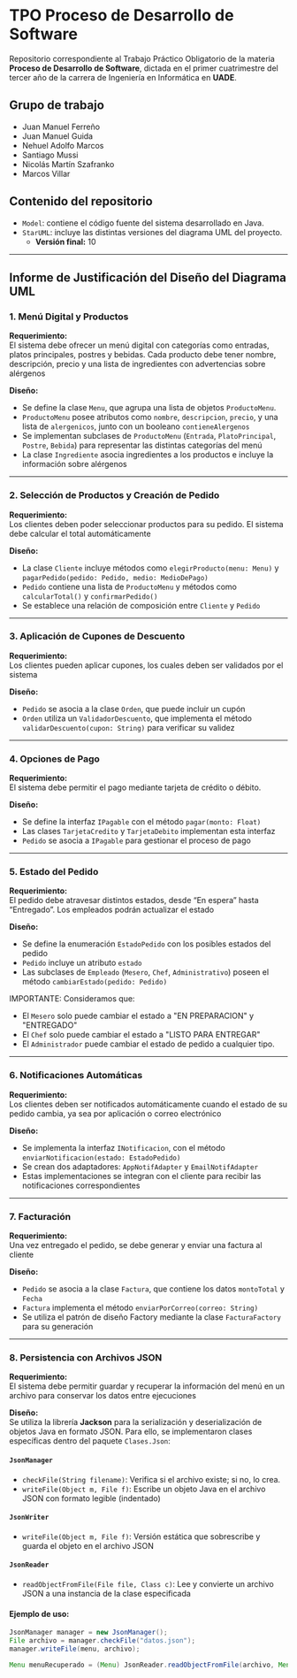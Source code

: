 # TPO Proceso de Desarrollo de Software

Repositorio correspondiente al Trabajo Práctico Obligatorio de la materia **Proceso de Desarrollo de Software**, dictada en el primer cuatrimestre del tercer año de la carrera de Ingeniería en Informática en **UADE**.

## Grupo de trabajo

- Juan Manuel Ferreño
- Juan Manuel Guida
- Nehuel Adolfo Marcos
- Santiago Mussi
- Nicolás Martín Szafranko
- Marcos Villar

## Contenido del repositorio

- `Model`: contiene el código fuente del sistema desarrollado en Java.
- `StarUML`: incluye las distintas versiones del diagrama UML del proyecto.
  - **Versión final:** 10

---

## Informe de Justificación del Diseño del Diagrama UML

### 1. Menú Digital y Productos

**Requerimiento:**  
El sistema debe ofrecer un menú digital con categorías como entradas, platos principales, postres y bebidas. Cada producto debe tener nombre, descripción, precio y una lista de ingredientes con advertencias sobre alérgenos

**Diseño:**

- Se define la clase `Menu`, que agrupa una lista de objetos `ProductoMenu`.
- `ProductoMenu` posee atributos como `nombre`, `descripcion`, `precio`, y una lista de `alergenicos`, junto con un booleano `contieneAlergenos`
- Se implementan subclases de `ProductoMenu` (`Entrada`, `PlatoPrincipal`, `Postre`, `Bebida`) para representar las distintas categorías del menú
- La clase `Ingrediente` asocia ingredientes a los productos e incluye la información sobre alérgenos

---

### 2. Selección de Productos y Creación de Pedido

**Requerimiento:**  
Los clientes deben poder seleccionar productos para su pedido. El sistema debe calcular el total automáticamente

**Diseño:**

- La clase `Cliente` incluye métodos como `elegirProducto(menu: Menu)` y `pagarPedido(pedido: Pedido, medio: MedioDePago)`
- `Pedido` contiene una lista de `ProductoMenu` y métodos como `calcularTotal()` y `confirmarPedido()`
- Se establece una relación de composición entre `Cliente` y `Pedido`

---

### 3. Aplicación de Cupones de Descuento

**Requerimiento:**  
Los clientes pueden aplicar cupones, los cuales deben ser validados por el sistema

**Diseño:**

- `Pedido` se asocia a la clase `Orden`, que puede incluir un cupón
- `Orden` utiliza un `ValidadorDescuento`, que implementa el método `validarDescuento(cupon: String)` para verificar su validez

---

### 4. Opciones de Pago

**Requerimiento:**  
El sistema debe permitir el pago mediante tarjeta de crédito o débito.

**Diseño:**

- Se define la interfaz `IPagable` con el método `pagar(monto: Float)`
- Las clases `TarjetaCredito` y `TarjetaDebito` implementan esta interfaz
- `Pedido` se asocia a `IPagable` para gestionar el proceso de pago

---

### 5. Estado del Pedido

**Requerimiento:**  
El pedido debe atravesar distintos estados, desde “En espera” hasta “Entregado”. Los empleados podrán actualizar el estado

**Diseño:**

- Se define la enumeración `EstadoPedido` con los posibles estados del pedido
- `Pedido` incluye un atributo `estado`
- Las subclases de `Empleado` (`Mesero`, `Chef`, `Administrativo`) poseen el método `cambiarEstado(pedido: Pedido)`

IMPORTANTE: Consideramos que:

- El `Mesero` solo puede cambiar el estado a "EN PREPARACION" y "ENTREGADO"
- El `Chef` solo puede cambiar el estado a "LISTO PARA ENTREGAR"
- El `Administrador` puede cambiar el estado de pedido a cualquier tipo.

---

### 6. Notificaciones Automáticas

**Requerimiento:**  
Los clientes deben ser notificados automáticamente cuando el estado de su pedido cambia, ya sea por aplicación o correo electrónico

**Diseño:**

- Se implementa la interfaz `INotificacion`, con el método `enviarNotificacion(estado: EstadoPedido)`
- Se crean dos adaptadores: `AppNotifAdapter` y `EmailNotifAdapter`
- Estas implementaciones se integran con el cliente para recibir las notificaciones correspondientes

---

### 7. Facturación

**Requerimiento:**  
Una vez entregado el pedido, se debe generar y enviar una factura al cliente

**Diseño:**

- `Pedido` se asocia a la clase `Factura`, que contiene los datos `montoTotal` y `Fecha`
- `Factura` implementa el método `enviarPorCorreo(correo: String)`
- Se utiliza el patrón de diseño Factory mediante la clase `FacturaFactory` para su generación

---

### 8. Persistencia con Archivos JSON

**Requerimiento:**  
El sistema debe permitir guardar y recuperar la información del menú en un archivo para conservar los datos entre ejecuciones

**Diseño:**  
Se utiliza la librería **Jackson** para la serialización y deserialización de objetos Java en formato JSON. Para ello, se implementaron clases específicas dentro del paquete `Clases.Json`:

#### `JsonManager`

- `checkFile(String filename)`: Verifica si el archivo existe; si no, lo crea.
- `writeFile(Object m, File f)`: Escribe un objeto Java en el archivo JSON con formato legible (indentado)

#### `JsonWriter`

- `writeFile(Object m, File f)`: Versión estática que sobrescribe y guarda el objeto en el archivo JSON

#### `JsonReader`

- `readObjectFromFile(File file, Class c)`: Lee y convierte un archivo JSON a una instancia de la clase especificada

#### Ejemplo de uso:

```java
JsonManager manager = new JsonManager();
File archivo = manager.checkFile("datos.json");
manager.writeFile(menu, archivo);

Menu menuRecuperado = (Menu) JsonReader.readObjectFromFile(archivo, Menu.class);
